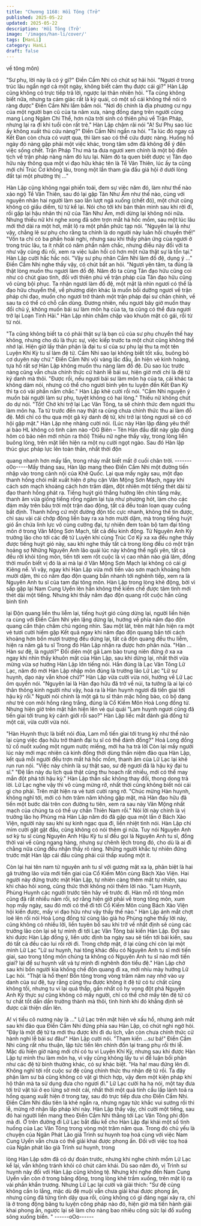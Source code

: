 ```yaml
---
title: "Chương 1168: Hồi Tông (Trở"
published: 2025-05-22
updated: 2025-05-22
description: 'Hồi Tông (Trở'
image: '/images/han-li/cover/'
tags: [HanLi]
category: HanLi
draft: false
---
```


về tông môn)

"Sư phụ, lời này là có ý gì?" Điền Cầm Nhi có chút sợ hãi hỏi.
"Ngươi ở trong trúc lâu ngẩn ngơ cả một ngày, không biết cảm thụ
được cái gì?" Hàn Lập cũng không có trực tiếp trả lời, ngược lại
thản nhiên hỏi.
"Ta cũng không biết nữa, nhưng ta cảm giác rất là kỳ quái, có một
số cái không thể nói rõ ràng được"
Điền Cầm Nhi lẩm bẩm nói.
"Nơi đó chính là địa phương cư ngụ của một người bạn cũ của ta
năm xưa, nàng đồng dạng trên người cũng mang Long Ngâm Chi
Thể, hơn nữa trời sinh có thiên phú về Trận Pháp, nhưng lại ra đi
khi tuổi còn rất trẻ."
Hàn Lập chậm rãi nói
"A! Sư Phụ sao lúc ấy không xuất thủ cứu nàng?"
Điền Cầm Nhi ngẩn ra hỏi.
"Ta lúc đó ngay cả Kết Đan còn chưa có vượt qua, thì làm sao có
thể cứu được nàng. Huống hồ ngày đó nàng gặp phải một việc
khác, trong tâm sớm đã không để ý đến việc sống chết. Trận
Pháp Thư mà ta đưa ngươi xem chính là một bộ điển tịch về trận
pháp nàng năm đó lưu lại. Năm đó ta quen biết được vị Tân đạo
hữu này thông qua một vi đạo hữu khác tên là Tề Vân Thiên, lúc
ấy ta cũng mới chỉ Trúc Cơ không lâu, trong một lần tham gia đấu
giá hội ở dưới lòng đất tại một phường thị …"

Hàn Lập cũng không ngại phiền toái, đem sự việc năm đó, làm
như thế nào xảo ngộ Tề Vân Thiên, sau đó lại gặp Tân Như Âm
như thế nào, cùng với nguyên nhân hai người làm sao lần lượt
ngã xuống (chết đó), một chút cũng không có giấu diếm, từ từ kể
lại.
Nói cho tới khi bản thân mình sau khi rời đi, rồi gặp lại hậu nhân
thị nữ của Tân Như Âm, mới dừng lại không nói nữa.
Nhưng thiếu nữ khi nghe xong đã sớm trợn mắt há hốc mồm, sau
một lúc lâu mới thở dài ra một hơi, mắt lộ ra một phần phức tạp
nói.
"Nguyên lai là như vậy, chẳng lẽ sư phụ cho rằng ta chính là do
người này luân hồi chuyển thế!"
"Vốn ta chỉ có ba phần hoài nghi, nhưng sau khi thấy phản ứng
của ngươi ở trong trúc lâu, ta ít nhất có năm phần nắm chắc,
nhưng điều này đối với ta như vậy cũng đủ rồi, xem ra việc luân
hồi có hơn một nửa thật sự là tồn tại."
Hàn Lập cười hắc hắc nói.
"Vậy sư phụ nhân Cầm Nhi làm đồ đệ, dụng ý …"
Điền Cầm Nhi nghe thấy vậy, có chút bất an hỏi.
"Ngươi yên tâm, ta đúng là thật lòng muốn thu ngươi làm đồ đệ.
Năm đó ta cùng Tân đạo hữu cũng coi như có chút giao tình, đối
với thiên phú về trận pháp của Tân đạo hữu cũng vô cùng bội
phục. Ta nhận ngươi làm đồ đệ, một mặt là nhìn ngươi có thể là
đạo hữu chuyển thế, về phương diện khác là muốn bồi dưỡng
ngươi về trận pháp chi đạo, muốn cho ngươi trở thành một trận
pháp đại sư chân chính, về sau ta có thể có chỗ cần dùng. Đương
nhiên, nếu ngươi bây giờ muốn thay đổi chủ ý, không muốn bái sư
làm môn hạ của ta, ta cũng có thể đưa ngươi trở lại Loạn Tinh
Hải."
Hàn Lập nhìn chằm chặp vào khuôn mặt cô gái, rồi từ từ nói.

"Ta cũng không biết ta có phải thật sự là bạn cũ của sư phụ
chuyển thế hay không, nhưng cho dù là thực sự, việc kiếp trước ta
một chút cũng không thể nhớ lại. Hiện giờ lấy thân phận là đại tu
sĩ của sư phụ lại thu ta một tên Luyện Khí Kỳ tu sĩ làm đệ tử. Cầm
Nhi sao lại không biết tốt xấu, buông bỏ cơ duyên này chứ."
Điền Cầm Nhi vội vàng lắc đầu, ẩn hiện vẻ kinh hoàng, tựa hồ rất
sợ Hàn Lập không muốn thu nàng làm đồ đệ.
Dù sao lúc trước nàng cũng vẫn chưa chính thức cử hành lễ bái
sư, hiện giờ mới chỉ là đệ tử ký danh mà thôi.
"Được rồi, nếu ngươi bái sư làm môn hạ của ta, cái khác ta không
dám nói, nhưng có thể cho ngươi bình yên tu luyện đến Kết Đan
Kỳ thì ta có vài phần nắm chắc."
Hàn Lập khẽ cười rồi nói.
"Cầm Nhi nguyện ý muốn bái người làm sư phụ, tuyệt không có
hai lòng."
Thiếu nữ không chút do dự nói.
"Tốt! Chờ khi trở lại Lạc Vân Tông, ta sẽ chính thức đem ngươi
thu làm môn hạ. Ta từ trước đến nay thật ra cũng chưa chính thức
thu ai làm đồ đệ. Mới chỉ có thu qua một gã ký danh đệ tử, khi trở
lại tông ngươi sẽ có cơ hội gặp mặt."
Hàn Lập nhẹ nhàng cười nói.
(Lúc này Hàn lập đáng yêu thế! ai bảo HL không có tình cảm nào
–DG
Biên – Tên Hàn đầu đất này gặp đúng hôm có bão nên mới nhũn
ra thôi)
Thiếu nữ nghe thấy vậy, trong lòng liền buông lỏng, trên mặt liền
hiện ra một nụ cười ngọt ngào.
Sau đó Hàn lập thúc giục pháp lực lên toàn thân, nhất thời độn

quang nhanh hơn mấy lần, trong nháy mắt biết mất ở cuối chân
trời.
-------o0o-----Mấy tháng sau, Hàn lập mang theo Điền Cầm Nhi một đường tiến
nhập vào trong cảnh nội của Khê Quốc.
Lại qua mấy ngày sau, một đạo thanh hồng chói mắt xuất hiện ở
phụ cận Vân Mộng Sơn Mạch, ngay khi cách sơn mạch khoảng
cách hơn trăm dặm, đột nhiên một tiếng thét dài từ đạo thanh
hồng phát ra.
Tiếng huýt gió thẳng hướng lên chín tầng mây, thanh âm vừa
giống tiếng rồng ngâm lại tựa như phượng hót, làm cho các đám
mây trên bầu trời một trận dao động, tất cả đều toán loạn quay
cuồng bất định.
Thanh hồng cứ một đường độn tốc cực nhanh, không thể tin
được, chỉ sau vài cái chớp động liền bay ra xa hơn mười dặm, mà
trong tiếng huýt gió ẩn chứa linh lực vô cùng cường đại, tự nhiên
đem toàn bộ tam đại tông môn ở trong Vân Mộng Sơn Mạch, tất
cả đều kinh động.
Từ Nguyên Anh Kỳ trưởng lão cho tới các đệ tử Luyện khí cùng
Trúc Cơ Kỳ xa xa đều nghe thấy được tiếng huýt gió này, sau khi
nghe thấy tất cả trong lòng đều có một trận hoảng sợ
Những Nguyên Anh lão quái lúc này không thể ngồi yên, tất cả
đều rời khỏi tông môn, tiến tới xem rốt cuộc là vị cao nhân nào giá
lâm, đồng thời muốn biết vị đó là ai mà lại ở Vân Mộng Sơn Mạch
lại không có cái gì Kiêng nể.
Vì vậy, ngay khi Hàn Lập vừa mới tiến vào sơn mạch khoảng hơn
mười dặm, thì có năm đạo độn quang bắn nhanh tới nghênh tiếp,
xem ra là Nguyên Anh tu sĩ của tam đại tông môn.
Hàn Lập trong lòng khẽ động, bời vì sắp gặp lại Nam Cung Uyển
lên hắn không thể kiềm chế được tâm tình mới thét dài một tiếng.
Nhưng khi thấy năm đạo độn quang rốt cuộc hắn cũng bình tĩnh

lại
Độn quang liền thu liễm lại, tiếng huýt gió cũng dừng lại, người
liền hiện ra cùng với Điền Cầm Nhi yên lặng dừng lại, hướng về
phía năm đạo độn quang cẩn thận chăm chú ngóng nhìn.
Sau một lát, trên mặt hắn hiện ra một vẻ tươi cười hiếm gặp
Kết quả ngay khi năm đạo độn quang bắn tới cách khoảng hơn
bốn mươi trượng đều dừng lại, tất cả độn quang đều thu liễm,
hiện ra năm gã tu sĩ
Trong đó Hàn Lập nhận ra được hơn phân nửa.
"Hàn … Hàn sư đệ, là ngươi?"
Đối diện một gã Lam bào trung niên đứng ở xa xa ngay khi nhìn
thấy khuôn mặt của Hàn Lập, sau khi dừng lại, nhất thời vừa
mừng vừa sợ hướng Hàn Lập lớn tiếng nói.
Hắn đúng là Lạc Vân Tông Lữ Lạc, năm đó mời Hàn Lập nhập
môn đúng là trưởng lão Lữ Lạc
"Lữ sư huynh, dạo này vẫn khoẻ chứ?"
Hàn Lập vừa cười vừa nói, hướng về Lữ Lạc ôm quyền nói.
"Nguyên lai là Hàn đạo hữu đã trở về núi, ta tưởng là ai lại có thân
thông kinh người như vậy, hoá ra là Hàn huynh ngươi đã tiến giai
tới hậu kỳ rồi."
Người nói chính là một gã tu sĩ thân mặc hồng bào, có bộ dạng
như trẻ con môi hồng răng trắng, đúng là Cổ Kiếm Môn Hoả Long
đồng tử. Nhưng hiện giờ trên mặt hắn hiện lên vẻ quỉ quái
"Lam huynh ngươi cũng đã tiến giai tới trung kỳ cảnh giới rồi
sao?"
Hàn Lập liếc mắt đánh giá đồng tử một cái, vừa cười vừa nói.

"Hàn Huynh thực là biết nói đùa, Lam mỗ tiến giai tới trung kỳ như
thế nào lại cùng việc đạo hữu trở thành đại tu sĩ có thể đánh
đồng?"
Hoả Long đồng tử cố nuốt xuống một ngụm nước miếng, mới ha
ha trả lời
Còn lại mấy người lúc này mới mạc nhiên cả kinh đồng thời dùng
thần niệm đảo qua Hàn Lập, kết quả mỗi người đều trợn mắt há
hốc mồm, thanh âm của Lữ Lạc lại khẽ run run nói.
"Việc này chính là sự thật sao, sư đệ ngươi đã là hậu kỳ đại tu sĩ."
"Đệ lần này du lịch quả thật cũng thu hoạch rất nhiều, mới có thể
may mắn đột phá tới hậu kỳ."
Hàn Lập thần sắc không thay đổi, thong dong trả lời.
Lữ Lạc nghe vậy thì vô cùng mừng rỡ, nhất thời cũng không biết
nói cái gì cho phải. Trên mặt hiện ra vẻ tươi cười rạng rỡ.
"Chúc mừng Hàn huynh, không nghĩ tới, mới có hơn trăm năm
không gặp mặt, mà Hàn đạo hữu đã tiến một bước dài trên con
đường tu tiên, xem ra sau này Vân Mộng nhất mạch của chúng ta
có thể uy chấn Thiên Nam rồi."
Nói lời này chính là vị trưởng lão họ Phùng mà Hàn Lập năm đó
đã gặp qua một lần ở Bách Xảo Viện, người này sau khi sự kinh
ngạc qua đi, liền nhiệt tình nói.
Hàn Lập chỉ mỉm cười gật gật đầu, cũng không có nói thêm gì
nữa.
Tuy nói Nguyên Anh sơ kỳ tu sĩ cùng Nguyên Anh Hậu Kỳ tu sĩ
đều gọi là Nguyên Anh tu sĩ, đồng thời vai vế cũng ngang hàng,
nhưng sự chênh lệch trong đó, cho dù là ai đi chằng nữa cũng
đều nhận thấy rõ ràng.
Những người khắc tự nhiên đứng trước mặt Hàn lập cái đầu cũng
phải cúi thấp xuống một ít.

Còn lại hai tên nam tử nguyên anh tu sĩ với gương mặt xa lạ,
phân biệt là hai gã trưởng lão vừa mới tiến giai của Cổ Kiếm Môn
cùng Bách Xảo Viện. Hai người này đứng trước mặt Hàn Lập, tự
nhiên càng thêm mất tự nhiên, sau khi chào hỏi xong, cũng thức
thời không nói thêm lời nào.
"Lam Huynh, Phùng Huynh các người trước tiên hãy về trước đi.
Hàn mỗ rời tông môn cũng đã rất nhiều năm rồi, sợ rằng hiện giờ
phải về trong tông môn, xum họp mấy ngày, sau đó mới có thể đi
tới Cổ Kiếm Môn cùng Bách Xảo Viện hội kiến được, mấy vi đạo
hữu như vậy thấy thế nào."
Hàn Lập ánh mắt chợt loé lên rồi nói
Hoả Long đồng tử cùng lão giả họ Phùng nghe thấy lời này, cũng
không có nhiều lời, liền
tuyên bố sau khi trở về nhất định sẽ cùng các trưởng lão còn lại
sẽ tự mình đi tới Lạc Vân Tông bái kiến Hàn Lập. Đợi sau khi
được Hàn Lập đồng ý, liền ước định ba ngày sau sẽ tiến tới bái
kiến, sau đó tất cả đều cáo lui rồi rời đi.
Trong chớp mặt, ở lại cũng chỉ còn lại một mình Lữ Lạc
"Lữ sư huynh, hai tông khác đều có Nguyên Anh tu sĩ mới tiến
giai, sao trong tông môn chúng ta không có Nguyên Anh tu sĩ nào
mới tiến giai? lại để sư huynh vất vả tự mình đi nghênh đón tiểu
đệ."
Hàn Lập chờ sau khi bốn người kia khống chế độn quang đi xa,
mới nhíu mày hướng Lữ Lạc hỏi.
"Thật là hổ thẹn! Bổn tông trong vòng trăm năm nay nhờ vào uy
danh của sư đệ, tuy rằng cũng thu được không ít đệ tử có tư chất
cũng không tồi, nhưng tu vi lại quá thấp, gần nhất có hy vọng đột
phá Nguyên Anh Kỳ thực sự cũng không có mấy người, chỉ có thể
chờ mấy tên đệ tử có tư chất tốt dần dần trưởng thành mà thôi,
tình hình khi đó khẳng định sẽ được cải thiện dần lên.

A! vị tiểu cô nương này là …"
Lữ Lạc trên mặt hiện vẻ xấu hổ, nhưng ánh mắt sau khi đảo qua
Điền Cầm Nhi đứng phía sau Hàn Lập, có chút nghi ngờ hỏi.
"Đây là một đệ tử ta mới thu được khi đi du lịch, vẫn còn chưa
chính thức cử hành nghi lễ bái sư đâu!"
Hàn Lập cười nói.
"Tham kiến …sư bá!"
Điền Cầm Nhi cũng rất nhu thuận, lập tức tiến lên chỉnh đốn lại
trang phụ rồi thi lễ. Mặc dù hiện giờ nàng mới chỉ có tu vi Luyện
Khí Kỳ, nhưng sau khi được Hàn Lập tự mình thu làm môn hạ, vì
vậy cũng không lấy tu vi để luận bối phận như các đệ tử bình
thường khác, có sự khác biệt.
"Ha ha! mau đứng lên đi. Không nghĩ tới rốt cuộc sư đệ cũng
chính thức thu nhận đệ tử rồi. Ta đây phận làm sư bá cũng không
có vật gì thích hợp, vậy đem một kiện pháp khí hộ thân mà ta sử
dụng đưa cho ngươi đi."
Lữ Lạc cười ha ha nói, một tay đưa tới trữ vật túi ở eo lừng sờ
môt cái, nhất thời một quả tinh cầu lấp lánh toả ra hồng quang
xuất hiện ở trong tay, sau đó trực tiếp đưa cho Điền Cầm Nhi.
Điền Cầm Nhi đầu tiên là khẽ ngẩn ra, nhưng ngay tức khắc vui
sướng rồi thi lễ, mừng rỡ nhận lấp pháp khí này.
Hàn Lập thấy vậy, chỉ cười một tiếng, sau đó hai người liền mang
theo Điền Cầm Nhi thẳng tới Lạc Vân Tông phi độn mà đi.
Ở trên đường đi Lữ Lạc bắt đầu kể cho Hàn Lập đại khái một số
tình huống của Lạc Vân Tông trong vòng một trăm năm qua.
Trong đó chủ yếu là chuyện của Ngân Phát Lão giả Trình sư
huynh toạ hoá cùng với việc Nam Cung Uyển vẫn chưa có thể
giải khai được phong ấn.
Đối với việc toạ hoá của Ngân phát lão giả Trình sư huynh, trong

lòng Hàn Lập sớm đã có dự đoán trước, nhưng khi nghe chính
mồm Lữ Lạc kể lại, vẫn không tránh khỏi có chút cảm khái. Dù
sao năm đó, vị Trình sư huynh này đối với Hàn Lập cũng không
tệ.
Nhưng khi nghe đến Nam Cung Uyển vẫn còn ở trong băng động,
trong lòng khẽ trầm xuống, trên mặt lộ ra vài phần khẩn trương.
Nhưng Lữ Lạc lại cười và giải thích:
"Sư đệ cũng không cần lo lắng, mặc dù đệ muội vẫn chưa giải
khai được phong ấn, nhưng cũng đã từng tỉnh dậy qua rồi, cũng
không có gì đáng ngại xảy ra, chỉ là ở trong động băng tu luyện
công pháp nào đó, hiện giờ mà tiến hành giải khai phong ấn,
ngược lại sẽ làm cho nàng bao nhiêu công sức lại đổ xuống sông
xuống biển. "
------oOo------
